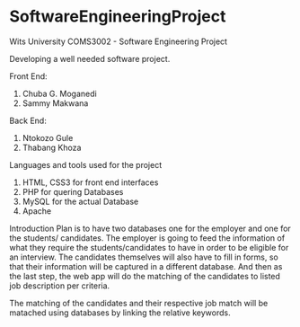 # SoftwareEngineeringProject
Wits University COMS3002 - Software Engineering Project

Developing a well needed software project.

Front End:
1. Chuba G. Moganedi
2. Sammy Makwana

Back End:
1. Ntokozo Gule
2. Thabang Khoza

Languages and tools used for the project
1. HTML, CSS3 for front end interfaces
2. PHP for quering Databases
3. MySQL for the actual Database
4. Apache

Introduction
Plan is to have two databases one for the employer and one for the students/ candidates.
The employer is going to feed the information of what they require the students/candidates to have in order to be eligible for an interview.
The candidates themselves will also have to fill in forms, so that their information will be captured in a different database. And then as the last step, the web app will do the matching of the candidates to listed job description per criteria.

The matching of the candidates and their respective job match will be matached using databases by linking the relative keywords.
 

